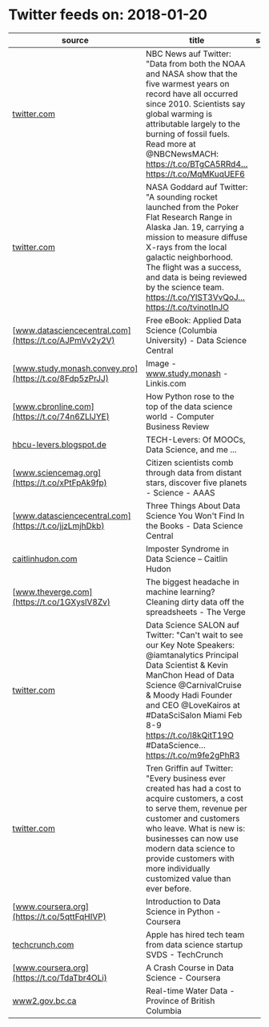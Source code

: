 # Twitter feeds on: 2018-01-20
|                        source                        |                                                                                                                                                          title                                                                                                                                                           |score|
|------------------------------------------------------|--------------------------------------------------------------------------------------------------------------------------------------------------------------------------------------------------------------------------------------------------------------------------------------------------------------------------|----:|
|[twitter.com](https://t.co/MqMKuqUEF6)                |NBC News auf Twitter: "Data from both the NOAA and NASA show that the five warmest years on record have all occurred since 2010. Scientists say global warming is attributable largely to the burning of fossil fuels. Read more at @NBCNewsMACH: https://t.co/BTgCA5RRd4… https://t.co/MqMKuqUEF6                        |  186|
|[twitter.com](https://t.co/tvinotInJO)                |NASA Goddard auf Twitter: "A sounding rocket launched from the Poker Flat Research Range in Alaska Jan. 19, carrying a mission to measure diffuse X-rays from the local galactic neighborhood.  The flight was a success, and data is being reviewed by the science team. https://t.co/YlST3VvQoJ… https://t.co/tvinotInJO|   79|
|[www.datasciencecentral.com](https://t.co/AJPmVv2y2V) |Free eBook: Applied Data Science (Columbia University) - Data Science Central                                                                                                                                                                                                                                             |   78|
|[www.study.monash.convey.pro](https://t.co/8Fdp5zPrJJ)|Image - www.study.monash - Linkis.com                                                                                                                                                                                                                                                                                     |   27|
|[www.cbronline.com](https://t.co/74n6ZLlJYE)          |How Python rose to the top of the data science world - Computer Business Review                                                                                                                                                                                                                                           |   18|
|[hbcu-levers.blogspot.de](https://t.co/agd4NxHODz)    |TECH-Levers: Of MOOCs, Data Science, and me ...                                                                                                                                                                                                                                                                           |    9|
|[www.sciencemag.org](https://t.co/xPtFpAk9fp)         |Citizen scientists comb through data from distant stars, discover five planets - Science - AAAS                                                                                                                                                                                                                           |    5|
|[www.datasciencecentral.com](https://t.co/jjzLmjhDkb) |Three Things About Data Science You Won't Find In the Books - Data Science Central                                                                                                                                                                                                                                        |    3|
|[caitlinhudon.com](https://t.co/G6wOfsWYan)           |Imposter Syndrome in Data Science – Caitlin Hudon                                                                                                                                                                                                                                                                         |    3|
|[www.theverge.com](https://t.co/1GXyslV8Zv)           |The biggest headache in machine learning? Cleaning dirty data off the spreadsheets - The Verge                                                                                                                                                                                                                            |    3|
|[twitter.com](https://t.co/m9fe2gPhR3)                |Data Science SALON auf Twitter: "Can't wait to see our Key Note Speakers: @iamtanalytics Principal Data Scientist & Kevin ManChon Head of Data Science @CarnivalCruise & Moody Hadi Founder and CEO @LoveKairos at #DataSciSalon Miami Feb 8-9 https://t.co/l8kQitT19O #DataScience… https://t.co/m9fe2gPhR3              |    3|
|[twitter.com](https://t.co/sn0UgSTHN3)                |Tren Griffin auf Twitter: "Every business ever created has had a cost to acquire customers, a cost to serve them, revenue per customer and customers who leave. What is new is: businesses can now use modern data science to provide customers with more individually customized value than ever before.                 |    2|
|[www.coursera.org](https://t.co/5qttFqHIVP)           |Introduction to Data Science in Python - Coursera                                                                                                                                                                                                                                                                         |    2|
|[techcrunch.com](https://t.co/jqgw5oS1kn)             |Apple has hired tech team from data science startup SVDS  -  TechCrunch                                                                                                                                                                                                                                                   |    2|
|[www.coursera.org](https://t.co/TdaTbr4OLi)           |A Crash Course in Data Science - Coursera                                                                                                                                                                                                                                                                                 |    2|
|[www2.gov.bc.ca](https://t.co/yvuVcTrwty)             |Real-time Water Data - Province of British Columbia                                                                                                                                                                                                                                                                       |    2|

